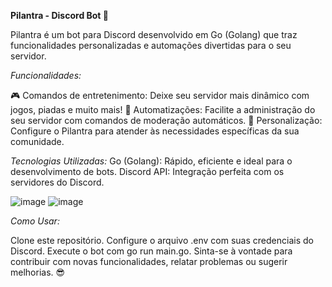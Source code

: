 **Pilantra - Discord Bot 🤖**

Pilantra é um bot para Discord desenvolvido em Go (Golang) que traz funcionalidades personalizadas e automações divertidas para o seu servidor.

*Funcionalidades:*

🎮 Comandos de entretenimento: Deixe seu servidor mais dinâmico com jogos, piadas e muito mais!
🤖 Automatizações: Facilite a administração do seu servidor com comandos de moderação automáticos.
🔧 Personalização: Configure o Pilantra para atender às necessidades específicas da sua comunidade.

*Tecnologias Utilizadas:*
Go (Golang): Rápido, eficiente e ideal para o desenvolvimento de bots.
Discord API: Integração perfeita com os servidores do Discord.

![image](https://github.com/user-attachments/assets/fa6dba61-fd73-4f3f-a73d-6726e2ce9995)
![image](https://github.com/user-attachments/assets/82d055f9-e738-49c1-8797-c0d1e1da4094)

*Como Usar:*

Clone este repositório.
Configure o arquivo .env com suas credenciais do Discord.
Execute o bot com go run main.go.
Sinta-se à vontade para contribuir com novas funcionalidades, relatar problemas ou sugerir melhorias. 😎

